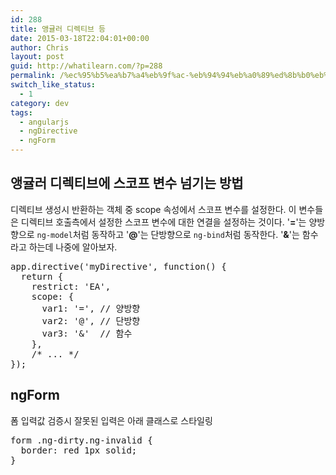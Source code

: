 ```yaml
---
id: 288
title: 앵귤러 디렉티브 등
date: 2015-03-18T22:04:01+00:00
author: Chris
layout: post
guid: http://whatilearn.com/?p=288
permalink: /%ec%95%b5%ea%b7%a4%eb%9f%ac-%eb%94%94%eb%a0%89%ed%8b%b0%eb%b8%8c-%eb%93%b1/
switch_like_status:
  - 1
category: dev
tags:
  - angularjs
  - ngDirective
  - ngForm
---
```

<h2>앵귤러 디렉티브에 스코프 변수 넘기는 방법</h2>

디렉티브 생성시 반환하는 객체 중 scope 속성에서 스코프 변수를 설정한다. 이 변수들은 디렉티브 호출측에서 설정한 스코프 변수에 대한 연결을 설정하는 것이다. '<strong>=</strong>'는 양방향으로 <code>ng-model</code>처럼 동작하고 '<strong>@</strong>'는 단방향으로 <code>ng-bind</code>처럼 동작한다. '<strong>&amp;</strong>'는 함수라고 하는데 나중에 알아보자.

<pre class="lang:js decode:true ">app.directive('myDirective', function() {
  return {
    restrict: 'EA',
    scope: {
      var1: '=', // 양방향
      var2: '@', // 단방향
      var3: '&amp;'  // 함수
    },
    /* ... */
});</pre>

<h2>ngForm</h2>

폼 입력값 검증시 잘못된 입력은 아래 클래스로 스타일링

<pre class="lang:css decode:true">form .ng-dirty.ng-invalid {
  border: red 1px solid;
}</pre>

&nbsp;
